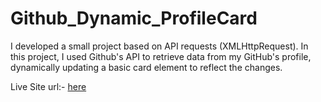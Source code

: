 # Github_Dynamic_ProfileCard
I developed a small project based on API requests (XMLHttpRequest).  In this project, I used Github's API to retrieve data from my GitHub's profile,  dynamically updating a basic card element to reflect the changes.

Live Site url:- [here](https://imabhijeet.github.io/Github_Dynamic_ProfileCard/)
